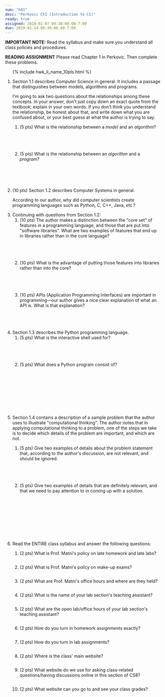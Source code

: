 ```yaml
---
num: "h01"
desc: "Perkovic Ch1 (Introduction to CS)"
ready: true
assigned: 2019-01-07 09:30:00.00-7:00
due: 2019-01-14 09:30:00.00-7:00
---
```


<b>IMPORTANT NOTE:</b>
Read the syllabus and make sure you understand all class policies and procedures.

<b>READING ASSIGNMENT</b>
Please read Chapter 1 in Perkovic.  Then complete these problems.

<ol>

{% include hwk_li_name_10pts.html %}

<li>Section 1.1 describes Computer Science in general.  It includes
a passage that distinguishes between models, algorithms and programs.

I'm going to ask two questions about the relationships among these concepts.
In your answer, don't just copy down an exact quote from the textbook;
explain in your own words.  If you don't think you understand the relationship,
be honest about that, and write down what you are confused about, or your best guess at what the author is trying to say.


<ol>
<li style="padding-bottom:5em;">(5 pts) What is the relationship between a <em>model</em> and an
<em>algorithm</em>?
</li>
<li style="padding-bottom:5em;">(5 pts) What is the relationship between an <em>algorithm</em> and a <em>program</em>?
</li>
</ol>


</li>


<li><p>(10 pts) Section 1.2 describes Computer Systems in general.

According to our author, why did computer scientists create programming languages such as Python, C, C++, Java, etc.? </p>

<div class="pagebreak">
</div>

</li>

<li>Continuing with questions from Section 1.2:

<ol>

<li style="padding-bottom:5em;">(10 pts) The author makes a distinction between the "core set" of features in a programming language, and those
that are put into "software libraries".   What are two examples of features that end up in libraries rather than in the
core language?</li>


<li style="padding-bottom:5em;">(10 pts) What is the advantage of putting those features into libraries rather than into the core?</li>

<li style="padding-bottom:5em;">(10 pts) APIs (Application Programming Interfaces) are important in programming&mdash;our author gives a nice clear explanation of what an API is.   What is that explanation?</li>

</ol>


</li>


<li style="padding-bottom:5em;">Section 1.3 describes the Python programming language.

<ol>
<li style="padding-bottom:5em;">(5 pts) What is the interactive shell used for?
</li>
<li style="padding-bottom:5em;">(5 pts) What does a Python program consist of?
</li>
</ol>

</li>

<li style="padding-bottom:5em;"><p>Section 1.4 contains a description of a sample problem that the author uses to illustrate "computational thinking".  The author notes that in applying computational thinking to a problem, one of the steps we take is to decide which
details of the problem are important, and which are not.
</p>

<ol> 
<li style="padding-bottom:5em;">(5 pts) Give two examples of details about the problem statement that, according to the author's discussion, are not relevant, and should be ignored.
</li>
<li style="padding-bottom:5em;">(5 pts) Give two examples of details that are definitely relevant, and that we need to pay attention to in coming up with a solution.
</li>
</ol>

<li style="padding-bottom:1em;"><p>Read the ENTIRE class syllabus and answer the following questions:</p>
<ol> 
<li style="padding-bottom:2em;">(2 pts) What is Prof. Matni's policy on late homework and late labs?
</li>
<li style="padding-bottom:2em;">(2 pts) What is Prof. Matni's policy on make-up exams?
</li>
<li style="padding-bottom:2em;">(2 pts) What are Prof. Matni's office hours and where are they held?
</li>
<li style="padding-bottom:2em;">(2 pts) What is the name of your lab section's teaching assistant?
</li>
<li style="padding-bottom:2em;">(2 pts) What are the open lab/office hours of your lab section's teaching assistant?
</li>
<li style="padding-bottom:2em;">(2 pts) How do you turn in homework assignments exactly?
</li>
<li style="padding-bottom:2em;">(2 pts) How do you turn in lab assignments?
</li>
<li style="padding-bottom:2em;">(2 pts) Where is the class' main website?
</li>
<li style="padding-bottom:2em;">(2 pts) What website do we use for asking class-related questions/having discussions online in this section of CS8?
</li>
<li style="padding-bottom:2em;">(2 pts) What website can you go to and see your class grades?
</li>
</ol>

</li>





</ol>
